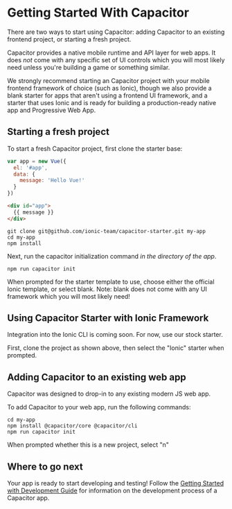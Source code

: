 # Getting Started With Capacitor

There are two ways to start using Capacitor: adding Capacitor to an existing frontend project, or starting a fresh project.

Capacitor provides a native mobile runtime and API layer for web apps. It does _not_ come with any specific
set of UI controls which you will most likely need unless you're building a game or something similar.

We strongly recommend starting an Capacitor project with your mobile frontend framework of choice (such as Ionic),
though we also provide a blank starter for apps that aren't using a frontend UI framework, and a starter that uses Ionic and
is ready for building a production-ready native app and Progressive Web App.

## Starting a fresh project

To start a fresh Capacitor project, first clone the starter base:

```javascript
var app = new Vue({
  el: '#app',
  data: {
    message: 'Hello Vue!'
  }
})
```

```html
<div id="app">
  {{ message }}
</div>
```

```
git clone git@github.com/ionic-team/capacitor-starter.git my-app
cd my-app
npm install
```

Next, run the capacitor initialization command _in the directory of the app_.

```
npm run capacitor init
```

When prompted for the starter template to use, choose either the official Ionic template, or 
select blank. Note: blank does not come with any UI framework which you will most likely need!

## Using Capacitor Starter with Ionic Framework

Integration into the Ionic CLI is coming soon. For now, use our stock starter.

First, clone the project as shown above, then select the "Ionic" starter when prompted.

## Adding Capacitor to an existing web app

Capacitor was designed to drop-in to any existing modern JS web app.

To add Capacitor to your web app, run the following commands:

```
cd my-app
npm install @capacitor/core @capacitor/cli
npm run capacitor init
```

When prompted whether this is a new project, select "n"

## Where to go next

Your app is ready to start developing and testing! Follow the [Getting Started with Development Guide](/docs/getting-started/developing) for information on the development process of a Capacitor app.